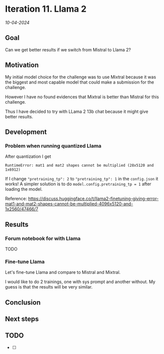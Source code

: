 # Iteration 11. Llama 2

_10-04-2024_

<!---
The work is done using short iterations. Each iteration needs to have a very
clear goal. This allows to gain greater knowledge of the problem on each iteration.
--->

## Goal

Can we get better results if we switch from Mistral to Llama 2?

## Motivation

My initial model choice for the challenge was to use Mixtral because it was the
biggest and most capable model that could make a submission for the challenge.

However I have no found evidences that Mixtral is better than Mistral for this challenge.

Thus I have decided to try with LLama 2 13b chat because it might give better results.

## Development

### Problem when running quantized Llama

After quantization I get

```
RuntimeError: mat1 and mat2 shapes cannot be multiplied (28x5120 and 1x6912)
```

If I change `"pretraining_tp": 2` to `"pretraining_tp": 1` in the `config.json` it works!
A simpler solution is to do `model.config.pretraining_tp = 1` after loading the model.

Reference: <https://discuss.huggingface.co/t/llama2-finetuning-giving-error-mat1-and-mat2-shapes-cannot-be-multiplied-4096x5120-and-1x2560/47466/7>

## Results

### Forum notebook for with Llama

TODO

### Fine-tune Llama

Let's fine-tune Llama and compare to Mistral and Mixtral.

I would like to do 2 trainings, one with sys prompt and another without. My guess is that the results will be very similar.

## Conclusion

## Next steps

## TODO

- [ ]
